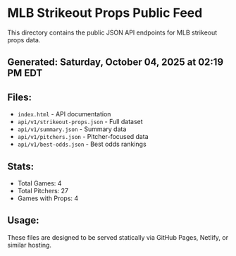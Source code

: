 # MLB Strikeout Props Public Feed

This directory contains the public JSON API endpoints for MLB strikeout props data.

## Generated: Saturday, October 04, 2025 at 02:19 PM EDT

## Files:
- `index.html` - API documentation
- `api/v1/strikeout-props.json` - Full dataset
- `api/v1/summary.json` - Summary data
- `api/v1/pitchers.json` - Pitcher-focused data  
- `api/v1/best-odds.json` - Best odds rankings

## Stats:
- Total Games: 4
- Total Pitchers: 27
- Games with Props: 4

## Usage:
These files are designed to be served statically via GitHub Pages, Netlify, or similar hosting.
